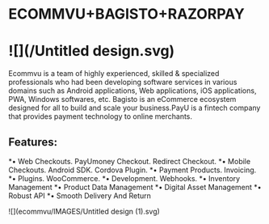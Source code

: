 # ECOMMVU+BAGISTO+RAZORPAY
![](/Untitled design.svg)
===============
Ecommvu is a team of highly experienced, skilled & specialized professionals who had been developing software services in various domains such as Android applications, Web applications, iOS applications, PWA, Windows softwares, etc. 
Bagisto is an eCommerce ecosystem designed for all to build and scale your business.PayU is a fintech company that provides payment technology to online merchants.

## Features:
*•	Web Checkouts. PayUmoney Checkout. Redirect Checkout.
*•	Mobile Checkouts. Android SDK. Cordova Plugin.
*•	Payment Products. Invoicing.
*•	Plugins. WooCommerce.
*•	Development. Webhooks.
*•	Inventory Management
*•	Product Data Management
*•	Digital Asset Management
*•	Robust API
*•	Smooth Delivery And Return

![](ecommvu/IMAGES/Untitled design (1).svg)
